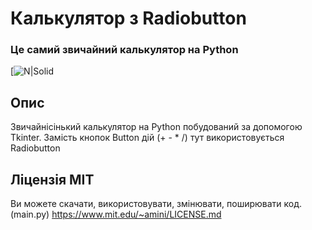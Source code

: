 # Калькулятор з Radiobutton
### Це самий звичайний калькулятор на Python

[![N|Solid](https://i.imgur.com/PsRxAoU.png)

## Опис

Звичайнісінький калькулятор на Python побудований за допомогою Tkinter.
Замість кнопок Button дій (+ - * /) тут використовується Radiobutton 

## Ліцензія MIT

Ви можете скачати, використовувати, змінювати, поширювати код. (main.py)
https://www.mit.edu/~amini/LICENSE.md
